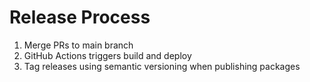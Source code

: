 # Release Process

1. Merge PRs to main branch
2. GitHub Actions triggers build and deploy
3. Tag releases using semantic versioning when publishing packages
